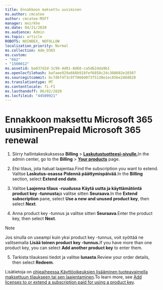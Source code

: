 ```yaml
---
title: Ennakkoon maksettu uusiminen
ms.author: cmcatee
author: cmcatee-MSFT
manager: mnirkhe
ms.date: 04/21/2020
ms.audience: Admin
ms.topic: article
ROBOTS: NOINDEX, NOFOLLOW
localization_priority: Normal
ms.collection: Adm_O365
ms.custom:
- "662"
- "1500012"
ms.assetid: ba037d2d-3c99-4d01-8d60-ca5d624da9b1
ms.openlocfilehash: bafaee929a668b918fef6858c24c308602e10307
ms.sourcegitcommit: bc7d6f4f3c9f7060d073f5130e1ec856e248d020
ms.translationtype: MT
ms.contentlocale: fi-FI
ms.lasthandoff: 06/02/2020
ms.locfileid: "44509921"
---
```

# <a name="prepaid-microsoft-365-renewal"></a><span data-ttu-id="5cd18-102">Ennakkoon maksettu Microsoft 365 uusiminen</span><span class="sxs-lookup"><span data-stu-id="5cd18-102">Prepaid Microsoft 365 renewal</span></span>

1. <span data-ttu-id="5cd18-103">Siirry hallintakeskuksessa **Billing** \> **[Laskutustuotteesi-sivulle.](https://go.microsoft.com/fwlink/p/?linkid=842054)**</span><span class="sxs-lookup"><span data-stu-id="5cd18-103">In the admin center, go to the **Billing** \> **[Your products](https://go.microsoft.com/fwlink/p/?linkid=842054)** page.</span></span>

2. <span data-ttu-id="5cd18-104">Etsi tilaus, jota haluat laajentaa.</span><span class="sxs-lookup"><span data-stu-id="5cd18-104">Find the subscription you want to extend.</span></span> <span data-ttu-id="5cd18-105">Valitse **Laskutus-osassa** **Pidennä päättymispäivää**.</span><span class="sxs-lookup"><span data-stu-id="5cd18-105">In the **Billing** section, select **Extend end date**.</span></span>

3. <span data-ttu-id="5cd18-106">Valitse **Laajenna tilaus -ruudussa** **Käytä uutta ja käyttämätöntä product key -tunnusta**ja valitse sitten **Seuraava**.</span><span class="sxs-lookup"><span data-stu-id="5cd18-106">In the **Extend subscription** pane, select **Use a new and unused product key**, then select **Next**.</span></span>

4. <span data-ttu-id="5cd18-107">Anna product key -tunnus ja valitse sitten **Seuraava**.</span><span class="sxs-lookup"><span data-stu-id="5cd18-107">Enter the product key, then select **Next**.</span></span>

> [!NOTE]
> <span data-ttu-id="5cd18-108">Jos sinulla on useampi kuin yksi product key -tunnus, voit syöttää ne valitsemalla **Lisää toinen product key -tunnus.**</span><span class="sxs-lookup"><span data-stu-id="5cd18-108">If you have more than one product key, you can select **Add another product key** to enter them.</span></span>

5. <span data-ttu-id="5cd18-109">Tarkista tilauksesi tiedot ja valitse **lunasta**.</span><span class="sxs-lookup"><span data-stu-id="5cd18-109">Review your order details, then select **Redeem**.</span></span>

<span data-ttu-id="5cd18-110">Lisätietoja on [ohjeaiheessa Käyttöoikeuksien lisääminen tuoteavaimella maksettuun tilaukseen tai sen laajentaminen](https://docs.microsoft.com/microsoft-365/commerce/licenses/add-licenses-using-product-key).</span><span class="sxs-lookup"><span data-stu-id="5cd18-110">To learn more, see [Add licenses to or extend a subscription paid for using a product key](https://docs.microsoft.com/microsoft-365/commerce/licenses/add-licenses-using-product-key).</span></span>